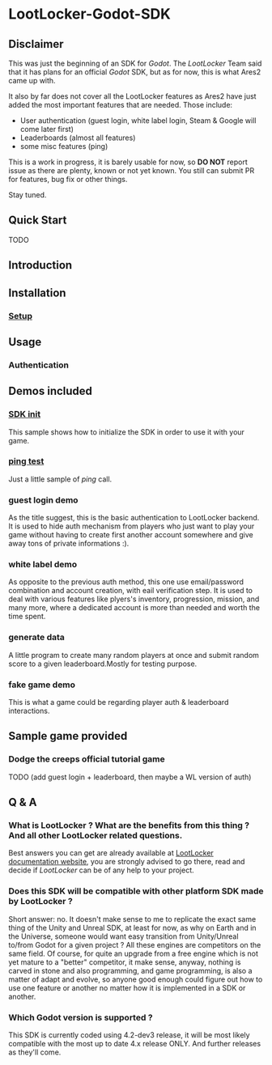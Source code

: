 # LootLocker-Godot-SDK

## Disclaimer
This was just the beginning of an SDK for _Godot_. The _LootLocker_ Team said that it has plans for an official _Godot_ SDK, but as for now, this is what Ares2 came up with.

It also by far does not cover all the LootLocker features as Ares2 have just added the most important features that are needed. Those include:

- User authentication (guest login, white label login, Steam & Google will come later first)
- Leaderboards (almost all features)
- some misc features (ping)

This is a work in progress, it is barely usable for now, so **DO NOT** report issue as there are plenty, known or not yet known. You still can submit PR for features, bug fix or other things.

Stay tuned.

## Quick Start

TODO

## Introduction

## Installation

### [Setup](./documentation/setup/setup.md)

## Usage

### Authentication

## Demos included

### [SDK init](./src/demo/test-SDKinit.gd)

This sample shows how to initialize the SDK in order to use it with your game.

### [ping test](./src/demo/ping_test.gd)

Just a little sample of _ping_ call.

### guest login demo

As the title suggest, this is the basic authentication to LootLocker backend. It is used to hide auth mechanism from players who just want to play your game without having to create first another account somewhere and give away tons of private informations :).

### white label demo

As opposite to the previous auth method, this one use email/password combination and account creation, with eail verification step. It is used to deal with various features like plyers's inventory, progression, mission, and many more, where a dedicated account is more than needed and worth the time spent.

### generate data

A little program to create many random players at once and submit random score to a given leaderboard.Mostly for testing purpose.

### fake game demo

This is what a game could be regarding player auth & leaderboard interactions.

## Sample game provided

### Dodge the creeps official tutorial game

TODO (add guest login + leaderboard, then maybe a WL version of auth)

## Q & A

### What is LootLocker ? What are the benefits from this thing ? And all other LootLocker related questions.

Best answers you can get are already available at [LootLocker documentation website](https://docs.lootlocker.com/the-basics/what-is-lootlocker), you are strongly advised to go there, read and decide if _LootLocker_ can be of any help to your project.

### Does this SDK will be compatible with other platform SDK made by LootLocker ?

Short answer: no.
It doesn't make sense to me to replicate the exact same thing of the Unity and Unreal SDK, at least for now, as why on Earth and in the Universe, someone would want easy transition from Unity/Unreal to/from Godot for a given project ? All these engines are competitors on the same field.
Of course, for quite an upgrade from a free engine which is not yet mature to a "better" competitor, it make sense, anyway, nothing is carved in stone and also programming, and game programming, is also a matter of adapt and evolve, so anyone good enough could figure out how to use one feature or another no matter how it is implemented in a SDK or another.

### Which Godot version is supported ?

This SDK is currently coded using 4.2-dev3 release, it will be most likely compatible with the most up to date 4.x release ONLY. And further releases as they'll come.


